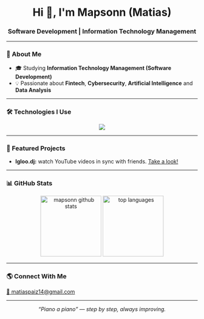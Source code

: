 <h1 align="center">Hi 👋, I'm Mapsonn (Matias)</h1>
<h3 align="center">Software Development | Information Technology Management</h3>

---

### 🧠 About Me
- 🎓 Studying **Information Technology Management (Software Development)**  
- 💡 Passionate about **Fintech**, **Cybersecurity**, **Artificial Intelligence** and **Data Analysis**  

---
### 🛠️ Technologies I Use

<p align="center">
    <a href="https://skillicons.dev">
        <img src="https://skillicons.dev/icons?i=python,pytorch,java,js,html,css,nodejs,aws,mongodb,mysql" />
    </a>
</p>


---

### 🚀 Featured Projects

* **Igloo.dj:** watch YouTube videos in sync with friends.
    [Take a look!](https://github.com/Mapsonn/Igloo.DJ)

---

### 📊 GitHub Stats

<p align="center">
  <img src="https://github-readme-stats.vercel.app/api?username=mapsonn&show_icons=true&theme=tokyonight" alt="mapsonn github stats" height="160"/>
  <img src="https://github-readme-stats.vercel.app/api/top-langs/?username=mapsonn&layout=compact&theme=tokyonight" alt="top languages" height="160"/>
</p>

---

### 🌎 Connect With Me
<a href="mailto:matiaspaiz14@gmail.com">
  📧 matiaspaiz14@gmail.com
</a>

---

<p align="center">
  <i>“Piano a piano” — step by step, always improving.</i>
</p>
